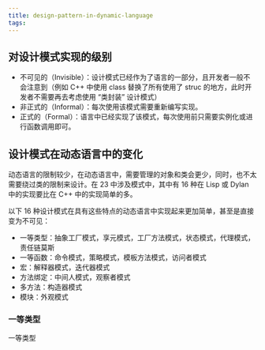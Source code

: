 ```yaml
---
title: design-pattern-in-dynamic-language
tags:
---
```


## 对设计模式实现的级别

- 不可见的（Invisible）：设计模式已经作为了语言的一部分，且开发者一般不会注意到（例如 C++ 中使用 class 替换了所有使用了 struc 的地方，此时开发者不需要再去考虑使用 “类封装” 设计模式）
- 非正式的（Informal）：每次使用该模式需要重新编写实现。
- 正式的（Formal）：语言中已经实现了该模式，每次使用前只需要实例化或进行函数调用即可。

## 设计模式在动态语言中的变化

动态语言的限制较少，在动态语言中，需要管理的对象和类会更少，同时，也不太需要绕过类的限制来设计。在 23 中涉及模式中，其中有 16 种在 Lisp 或 Dylan 中的实现要比在 C++ 中的实现简单的多。

以下 16 种设计模式在具有这些特点的动态语言中实现起来更加简单，甚至是直接变为不可见：

- 一等类型：抽象工厂模式，享元模式，工厂方法模式，状态模式，代理模式，责任链莫斯
- 一等函数：命令模式，策略模式，模板方法模式，访问者模式
- 宏：解释器模式，迭代器模式
- 方法绑定：中间人模式，观察者模式
- 多方法：构造器模式
- 模块：外观模式

### 一等类型

一等类型